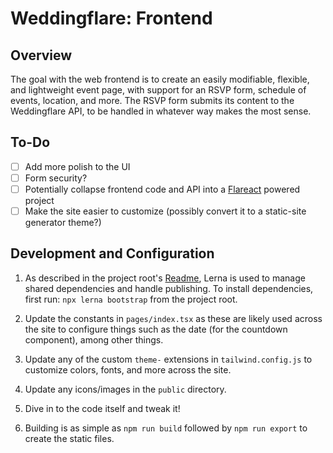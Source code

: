 # Weddingflare: Frontend

## Overview

The goal with the web frontend is to create an easily modifiable, flexible, and lightweight event page, with support for an RSVP form, schedule of events, location, and more. The RSVP form submits its content to the Weddingflare API, to be handled in whatever way makes the most sense.

## To-Do

- [ ] Add more polish to the UI
- [ ] Form security?
- [ ] Potentially collapse frontend code and API into a [Flareact](https://flareact.com/) powered project
- [ ] Make the site easier to customize (possibly convert it to a static-site generator theme?)

## Development and Configuration

1. As described in the project root's [Readme](https://github.com/CS-5/weddingflare/blob/main/README.md), Lerna is used to manage shared dependencies and handle publishing. To install dependencies, first run: `npx lerna bootstrap` from the project root.

2. Update the constants in `pages/index.tsx` as these are likely used across the site to configure things such as the date (for the countdown component), among other things.

3. Update any of the custom `theme-` extensions in `tailwind.config.js` to customize colors, fonts, and more across the site.

4. Update any icons/images in the `public` directory.

5. Dive in to the code itself and tweak it!

6. Building is as simple as `npm run build` followed by `npm run export` to create the static files.
